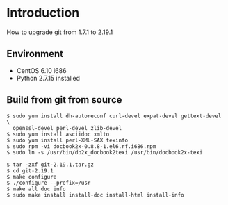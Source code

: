 # Introduction
How to upgrade git from 1.7.1 to 2.19.1

## Environment
* CentOS 6.10 i686
* Python 2.7.15 installed

## Build from git from source
```
$ sudo yum install dh-autoreconf curl-devel expat-devel gettext-devel \
  openssl-devel perl-devel zlib-devel
$ sudo yum install asciidoc xmlto
$ sudo yum install perl-XML-SAX texinfo
$ sudo rpm -vi docbook2x-0.8.8-1.el6.rf.i686.rpm
$ sudo ln -s /usr/bin/db2x_docbook2texi /usr/bin/docbook2x-texi

$ tar -zxf git-2.19.1.tar.gz
$ cd git-2.19.1
$ make configure
$ ./configure --prefix=/usr
$ make all doc info
$ sudo make install install-doc install-html install-info
```
